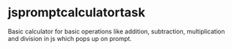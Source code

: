 # jspromptcalculatortask
Basic calculator for basic operations like addition, subtraction, multiplication and division in js which pops up on prompt.
